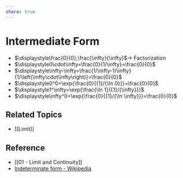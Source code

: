 ```yaml
---
share: true
---
```


# Intermediate Form

- $\displaystyle\frac{0}{0},\frac{\infty}{\infty}$→ Factorization
- $\displaystyle0\cdot\infty=\frac{0}{1/\infty}=\frac{0}{0}$
- $\displaystyle\infty-\infty=\frac{1/\infty-1/\infty}{1/\left(\infty\cdot\infty\right)}=\frac{0}{0}$
- $\displaystyle0^0=\exp{\frac{0}{{1}/{\ln 0}}}=\frac{0}{0}$
- $\displaystyle1^\infty=\exp{\frac{\ln 1}{{1}/{\infty}}}$
- $\displaystyle\infty^0=\exp{\frac{0}{{1}/{\ln \infty}}}=\frac{0}{0}$

## Related Topics

- [[Limit]]

## Reference

- [[01 - Limit and Continuity]]
- [Indeterminate form - Wikipedia](https://en.wikipedia.org/wiki/Indeterminate_form)
